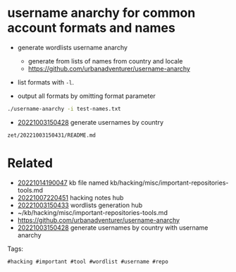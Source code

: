 # username anarchy for common account formats and names

- generate wordlists username anarchy
  - generate from lists of names from country and locale
  - https://github.com/urbanadventurer/username-anarchy

- list formats with `-l`.
- output all formats by omitting format parameter
```bash
./username-anarchy -i test-names.txt
```
- [20221003150428](/zet/20221003150428/README.md) generate usernames by country


` zet/20221003150431/README.md `

# Related

- [20221014190047](/zet/20221014190047/README.md) kb file named kb/hacking/misc/important-repositories-tools.md
- [20221007220451](/zet/20221007220451/README.md) hacking notes hub
- [20221003150433](/zet/20221003150433/README.md) wordlists generation hub
- ~/kb/hacking/misc/important-repositories-tools.md
- https://github.com/urbanadventurer/username-anarchy
- [20221003150428](/zet/20221003150428/README.md) generate usernames by country with username anarchy

Tags:

    #hacking #important #tool #wordlist #username #repo
